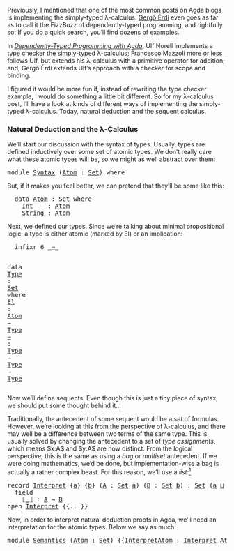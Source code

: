 <!--
<pre class="Agda"><a id="72" class="Keyword">module</a> <a id="79" href="2016-03-20-one-lambda-calculus-many-times.html" class="Module">2016-03-20-one-lambda-calculus-many-times</a> <a id="121" class="Keyword">where</a>
</pre>-->
<p>Previously, I mentioned that one of the most common posts on Agda blogs is implementing the simply-typed λ-calculus. <a href="https://gergo.erdi.hu/blog/2013-05-01-simply_typed_lambda_calculus_in_agda,_without_shortcuts/">Gergő Érdi</a> even goes as far as to call it the FizzBuzz of dependently-typed programming, and rightfully so: If you do a quick search, you’ll find dozens of examples.</p>
<p>In <em><a href="http://www.cse.chalmers.se/~ulfn/papers/afp08/tutorial.pdf">Dependently-Typed Programming with Agda</a></em>, Ulf Norell implements a type checker the simply-typed λ-calculus; <a href="http://mazzo.li/posts/Lambda.html">Francesco Mazzoli</a> more or less follows Ulf, but extends his λ-calculus with a primitive operator for addition; and, Gergő Érdi extends Ulf’s approach with a checker for scope and binding.</p>
<p>I figured it would be more fun if, instead of rewriting the type checker example, I would do something a little bit different. So for my λ-calculus post, I’ll have a look at kinds of different ways of implementing the simply-typed λ-calculus. Today, natural deduction and the sequent calculus.</p>
<!--more-->
<h3 id="natural-deduction-and-the-λ-calculus">Natural Deduction and the λ-Calculus</h3>
<p>We’ll start our discussion with the syntax of types. Usually, types are defined inductively over some set of atomic types. We don’t really care what these atomic types will be, so we might as well abstract over them:</p>
<pre class="Agda"><a id="1335" class="Keyword">module</a> <a id="Syntax"></a><a id="1342" href="_site/2016/03/20/one-lambda-calculus-many-times/#1342" class="Module">Syntax</a> <a id="1349" class="Symbol">(</a><a id="1350" href="_site/2016/03/20/one-lambda-calculus-many-times/#1350" class="Bound">Atom</a> <a id="1355" class="Symbol">:</a> <a id="1357" href="https://agda.github.io/agda-stdlib/v1.7.1/Agda.Primitive.html#326" class="Primitive">Set</a><a id="1360" class="Symbol">)</a> <a id="1362" class="Keyword">where</a>
</pre>
<p>But, if it makes you feel better, we can pretend that they’ll be some like this:</p>
<pre class="Agda Spec">  <a name="511" class="Keyword">data</a><a name="515"> </a><a name="516" href="#289" class="Module">Atom</a><a name="521"> </a><a name="522" class="Symbol">:</a><a name="523"> </a><a name="524" class="PrimitiveType">Set</a><a name="527"> </a><a name="528" class="Keyword">where</a><a name="533"><br />    </a><a name="538" href="#538" class="InductiveConstructor">Int</a><a name="542">    </a><a name="543" class="Symbol">:</a><a name="544"> </a><a name="545" href="#516" class="Datatype">Atom</a><a name="550"><br />    </a><a name="555" href="#555" class="InductiveConstructor">String</a><a name="562"> </a><a name="563" class="Symbol">:</a><a name="564"> </a><a name="565" href="#516" class="Datatype">Atom</a></pre>
<p>Next, we defined our types. Since we’re talking about minimal propositional logic, a type is either atomic (marked by <a class="Agda InductiveConstructor">El</a>) or an implication:</p>
<pre class="Agda">  <a id="2388" class="Keyword">infixr</a> <a id="2395" class="Number">6</a> <a id="2397" href="_site/2016/03/20/one-lambda-calculus-many-times/#2452" class="InductiveConstructor Operator">_⇒_</a>

  <a id="2404" class="Keyword">data</a> <a id="Syntax.Type"></a><a id="2409" href="_site/2016/03/20/one-lambda-calculus-many-times/#2409" class="Datatype">Type</a> <a id="2414" class="Symbol">:</a> <a id="2416" href="https://agda.github.io/agda-stdlib/v1.7.1/Agda.Primitive.html#326" class="Primitive">Set</a> <a id="2420" class="Keyword">where</a>
    <a id="Syntax.Type.El"></a><a id="2430" href="_site/2016/03/20/one-lambda-calculus-many-times/#2430" class="InductiveConstructor">El</a>  <a id="2434" class="Symbol">:</a> <a id="2436" href="_site/2016/03/20/one-lambda-calculus-many-times/#1350" class="Bound">Atom</a> <a id="2441" class="Symbol">→</a> <a id="2443" href="_site/2016/03/20/one-lambda-calculus-many-times/#2409" class="Datatype">Type</a>
    <a id="Syntax.Type._⇒_"></a><a id="2452" href="_site/2016/03/20/one-lambda-calculus-many-times/#2452" class="InductiveConstructor Operator">_⇒_</a> <a id="2456" class="Symbol">:</a> <a id="2458" href="_site/2016/03/20/one-lambda-calculus-many-times/#2409" class="Datatype">Type</a> <a id="2463" class="Symbol">→</a> <a id="2465" href="_site/2016/03/20/one-lambda-calculus-many-times/#2409" class="Datatype">Type</a> <a id="2470" class="Symbol">→</a> <a id="2472" href="_site/2016/03/20/one-lambda-calculus-many-times/#2409" class="Datatype">Type</a>
</pre>
<p>Now we’ll define sequents. Even though this is just a tiny piece of syntax, we should put some thought behind it…</p>
<p>Traditionally, the antecedent of some sequent would be a <em>set</em> of formulas. However, we’re looking at this from the perspective of λ-calculus, and there may well be a difference between two terms of the same type. This is usually solved by changing the antecedent to a set of <em>type assignments</em>, which means $x:A$ and $y:A$ are now distinct. From the logical perspective, this is the same as using a <em>bag</em> or <em>multiset</em> antecedent. If we were doing mathematics, we’d be done, but implementation-wise a bag is actually a rather complex beast. For this reason, we’ll use a <em>list</em>:<a href="#fn1" class="footnote-ref" id="fnref1" role="doc-noteref"><sup>1</sup></a></p>
<!--
<pre class="Agda">  <a id="3198" class="Keyword">open</a> <a id="3203" class="Keyword">import</a> <a id="3210" href="Data.Nat.html" class="Module">Data.Nat</a>             <a id="3231" class="Keyword">using</a> <a id="3237" class="Symbol">(</a><a id="3238" href="Agda.Builtin.Nat.html#192" class="Datatype">ℕ</a><a id="3239" class="Symbol">;</a> <a id="3241" href="Agda.Builtin.Nat.html#223" class="InductiveConstructor">suc</a><a id="3244" class="Symbol">;</a> <a id="3246" href="Agda.Builtin.Nat.html#210" class="InductiveConstructor">zero</a><a id="3250" class="Symbol">)</a>
  <a id="3254" class="Keyword">open</a> <a id="3259" class="Keyword">import</a> <a id="3266" href="Data.Fin.html" class="Module">Data.Fin</a>             <a id="3287" class="Keyword">using</a> <a id="3293" class="Symbol">(</a><a id="3294" href="Data.Fin.Base.html#1126" class="Datatype">Fin</a><a id="3297" class="Symbol">;</a> <a id="3299" href="Data.Fin.Base.html#1179" class="InductiveConstructor">suc</a><a id="3302" class="Symbol">;</a> <a id="3304" href="Data.Fin.Base.html#1148" class="InductiveConstructor">zero</a><a id="3308" class="Symbol">)</a>
  <a id="3312" class="Keyword">open</a> <a id="3317" class="Keyword">import</a> <a id="3324" href="Data.List.html" class="Module">Data.List</a>            <a id="3345" class="Keyword">using</a> <a id="3351" class="Symbol">(</a><a id="3352" href="Agda.Builtin.List.html#148" class="Datatype">List</a><a id="3356" class="Symbol">;</a> <a id="3358" href="Agda.Builtin.List.html#200" class="InductiveConstructor Operator">_∷_</a><a id="3361" class="Symbol">;</a> <a id="3363" href="Data.List.Base.html#10383" class="InductiveConstructor">[]</a><a id="3365" class="Symbol">;</a> <a id="3367" href="Data.List.Base.html#1810" class="Function Operator">_++_</a><a id="3371" class="Symbol">)</a>
  <a id="3375" class="Keyword">open</a> <a id="3380" class="Keyword">import</a> <a id="3387" href="Function.Equivalence.html" class="Module">Function.Equivalence</a> <a id="3408" class="Keyword">using</a> <a id="3414" class="Symbol">(</a><a id="3415" href="Function.Equivalence.html#1204" class="Function Operator">_⇔_</a><a id="3418" class="Symbol">;</a> <a id="3420" href="Function.Equivalence.html#1660" class="Function">id</a><a id="3422" class="Symbol">;</a> <a id="3424" href="Function.Equivalence.html#2878" class="Function">map</a><a id="3427" class="Symbol">;</a> <a id="3429" href="Function.Equivalence.html#1297" class="Function">equivalence</a><a id="3440" class="Symbol">)</a>

  <a id="3445" class="Keyword">open</a> <a id="3450" class="Keyword">import</a> <a id="3457" href="Data.List.Relation.Unary.Any.html" class="Module">Data.List.Relation.Unary.Any</a> <a id="3486" class="Keyword">using</a> <a id="3492" class="Symbol">(</a><a id="3493" href="Data.List.Relation.Unary.Any.html#1156" class="Datatype">Any</a><a id="3496" class="Symbol">;</a> <a id="3498" href="Data.List.Relation.Unary.Any.html#1219" class="InductiveConstructor">here</a><a id="3502" class="Symbol">;</a> <a id="3504" href="Data.List.Relation.Unary.Any.html#1272" class="InductiveConstructor">there</a><a id="3509" class="Symbol">)</a>
  <a id="3513" class="Keyword">open</a> <a id="3518" class="Keyword">import</a> <a id="3525" href="Data.List.Membership.Propositional.html" class="Module">Data.List.Membership.Propositional</a> <a id="3560" class="Keyword">using</a> <a id="3566" class="Symbol">(</a><a id="3567" href="Data.List.Membership.Setoid.html#887" class="Function Operator">_∈_</a><a id="3570" class="Symbol">)</a>
  <a id="3574" class="Keyword">open</a> <a id="3579" class="Keyword">import</a> <a id="3586" href="Data.List.Relation.Sublist.Propositional.html" class="Module">Data.List.Relation.Sublist.Propositional</a> <a id="3627" class="Keyword">using</a> <a id="3633" class="Symbol">(</a><a id="3634" href="Data.List.Relation.Binary.Sublist.Setoid.html#1349" class="Function Operator">_⊆_</a><a id="3637" class="Symbol">;</a> <a id="3639" href="Data.List.Relation.Binary.Sublist.Setoid.html#2455" class="Function">⊆-refl</a><a id="3645" class="Symbol">;</a> <a id="3647" href="Data.List.Relation.Binary.Sublist.Propositional.html#1176" class="Function">lookup</a><a id="3653" class="Symbol">)</a>
  <a id="3657" class="Keyword">open</a> <a id="3662" class="Keyword">import</a> <a id="3669" href="Data.List.Relation.Sublist.Propositional.Properties.html" class="Module">Data.List.Relation.Sublist.Propositional.Properties</a> <a id="3721" class="Keyword">using</a> <a id="3727" class="Symbol">(</a><a id="3728" href="Data.List.Relation.Binary.Sublist.Setoid.Properties.html#4573" class="Function">++⁺</a><a id="3731" class="Symbol">;</a> <a id="3733" href="Data.List.Relation.Binary.Sublist.Setoid.Properties.html#4431" class="Function">++⁺ˡ</a><a id="3737" class="Symbol">)</a>
  <a id="3741" class="Keyword">open</a> <a id="3746" class="Keyword">import</a> <a id="3753" href="Relation.Binary.PropositionalEquality.html" class="Module">Relation.Binary.PropositionalEquality</a> <a id="3791" class="Keyword">using</a> <a id="3797" class="Symbol">(</a><a id="3798" href="Agda.Builtin.Equality.html#151" class="Datatype Operator">_≡_</a><a id="3801" class="Symbol">;</a> <a id="3803" href="Agda.Builtin.Equality.html#208" class="InductiveConstructor">refl</a><a id="3807" class="Symbol">)</a>
</pre>-->
<pre class="Agda">  <a id="3823" class="Keyword">infix</a> <a id="3829" class="Number">4</a> <a id="3831" href="_site/2016/03/20/one-lambda-calculus-many-times/#3867" class="InductiveConstructor Operator">_⊢_</a>

  <a id="3838" class="Keyword">data</a> <a id="Syntax.Sequent"></a><a id="3843" href="_site/2016/03/20/one-lambda-calculus-many-times/#3843" class="Datatype">Sequent</a> <a id="3851" class="Symbol">:</a> <a id="3853" href="https://agda.github.io/agda-stdlib/v1.7.1/Agda.Primitive.html#326" class="Primitive">Set</a> <a id="3857" class="Keyword">where</a>
    <a id="Syntax.Sequent._⊢_"></a><a id="3867" href="_site/2016/03/20/one-lambda-calculus-many-times/#3867" class="InductiveConstructor Operator">_⊢_</a> <a id="3871" class="Symbol">:</a> <a id="3873" href="https://agda.github.io/agda-stdlib/v1.7.1/Agda.Builtin.List.html#148" class="Datatype">List</a> <a id="3878" href="_site/2016/03/20/one-lambda-calculus-many-times/#2409" class="Datatype">Type</a> <a id="3883" class="Symbol">→</a> <a id="3885" href="_site/2016/03/20/one-lambda-calculus-many-times/#2409" class="Datatype">Type</a> <a id="3890" class="Symbol">→</a> <a id="3892" href="_site/2016/03/20/one-lambda-calculus-many-times/#3843" class="Datatype">Sequent</a>
</pre>
<p>So what does a <em>proof</em> of a sequent look like? The logical system that is most familiar to a computer scientist is probably <em>natural deduction</em>. The natural deduction system for minimal propositional logic has <em>three</em> rules:</p>
<p>$$      $$</p>
<p>Recall that λ-terms are constructed in one of three ways: a λ-term is either a <em>variable</em>, an <em>abstraction</em> or an <em>application</em>:</p>
<p>$$ M, N ::= x (x . M) (M;N) $$</p>
<p>These correspond exactly to the rules of natural deduction. In fact, in type systems they are usually presented together:</p>
<p>$$      $$</p>
<p>However, I like the clean look of the logical notation, so in the interest of keeping things simple I will use that.</p>
<p>In what follows, we’ll use the following metavariables for types, contexts, and sequents. That means that if you see one of these names, and you can’t find a binding site, it’s implicitly bound at the top-level:</p>
<pre class="Agda">  <a id="5307" class="Keyword">variable</a> <a id="5316" href="_site/2016/03/20/one-lambda-calculus-many-times/#5316" class="Generalizable">A</a> <a id="5318" href="_site/2016/03/20/one-lambda-calculus-many-times/#5318" class="Generalizable">B</a> <a id="5320" href="_site/2016/03/20/one-lambda-calculus-many-times/#5320" class="Generalizable">C</a> <a id="5322" class="Symbol">:</a> <a id="5324" href="_site/2016/03/20/one-lambda-calculus-many-times/#2409" class="Datatype">Type</a>
  <a id="5331" class="Keyword">variable</a> <a id="5340" href="_site/2016/03/20/one-lambda-calculus-many-times/#5340" class="Generalizable">Γ</a> <a id="5342" href="_site/2016/03/20/one-lambda-calculus-many-times/#5342" class="Generalizable">Γ′</a>  <a id="5346" class="Symbol">:</a> <a id="5348" href="https://agda.github.io/agda-stdlib/v1.7.1/Agda.Builtin.List.html#148" class="Datatype">List</a> <a id="5353" href="_site/2016/03/20/one-lambda-calculus-many-times/#2409" class="Datatype">Type</a>
  <a id="5360" class="Keyword">variable</a> <a id="5369" href="_site/2016/03/20/one-lambda-calculus-many-times/#5369" class="Generalizable">S</a>     <a id="5375" class="Symbol">:</a> <a id="5377" href="_site/2016/03/20/one-lambda-calculus-many-times/#3843" class="Datatype">Sequent</a>
</pre>
<p>We encode the natural deduction system as a datatype, with each rule corresponding to a <em>constructor</em>, and each proof a <em>value</em>:</p>
<pre class="Agda">  <a id="5526" class="Keyword">infix</a> <a id="5532" class="Number">3</a> <a id="5534" href="_site/2016/03/20/one-lambda-calculus-many-times/#5546" class="Datatype Operator">ND_</a>

  <a id="5541" class="Keyword">data</a> <a id="Syntax.ND_"></a><a id="5546" href="_site/2016/03/20/one-lambda-calculus-many-times/#5546" class="Datatype Operator">ND_</a> <a id="5550" class="Symbol">:</a> <a id="5552" href="_site/2016/03/20/one-lambda-calculus-many-times/#3843" class="Datatype">Sequent</a> <a id="5560" class="Symbol">→</a> <a id="5562" href="https://agda.github.io/agda-stdlib/v1.7.1/Agda.Primitive.html#326" class="Primitive">Set</a> <a id="5566" class="Keyword">where</a>
    <a id="Syntax.ND_.ax"></a><a id="5576" href="_site/2016/03/20/one-lambda-calculus-many-times/#5576" class="InductiveConstructor">ax</a> <a id="5579" class="Symbol">:</a> <a id="5581" href="_site/2016/03/20/one-lambda-calculus-many-times/#5316" class="Generalizable">A</a> <a id="5583" href="https://agda.github.io/agda-stdlib/v1.7.1/Data.List.Membership.Setoid.html#887" class="Function Operator">∈</a> <a id="5585" href="_site/2016/03/20/one-lambda-calculus-many-times/#5340" class="Generalizable">Γ</a> <a id="5587" class="Symbol">→</a> <a id="5589" href="_site/2016/03/20/one-lambda-calculus-many-times/#5546" class="Datatype Operator">ND</a> <a id="5592" href="_site/2016/03/20/one-lambda-calculus-many-times/#5340" class="Generalizable">Γ</a> <a id="5594" href="_site/2016/03/20/one-lambda-calculus-many-times/#3867" class="InductiveConstructor Operator">⊢</a> <a id="5596" href="_site/2016/03/20/one-lambda-calculus-many-times/#5316" class="Generalizable">A</a>
    <a id="Syntax.ND_.⇒i"></a><a id="5602" href="_site/2016/03/20/one-lambda-calculus-many-times/#5602" class="InductiveConstructor">⇒i</a> <a id="5605" class="Symbol">:</a> <a id="5607" href="_site/2016/03/20/one-lambda-calculus-many-times/#5546" class="Datatype Operator">ND</a> <a id="5610" href="_site/2016/03/20/one-lambda-calculus-many-times/#5316" class="Generalizable">A</a> <a id="5612" href="https://agda.github.io/agda-stdlib/v1.7.1/Agda.Builtin.List.html#200" class="InductiveConstructor Operator">∷</a> <a id="5614" href="_site/2016/03/20/one-lambda-calculus-many-times/#5340" class="Generalizable">Γ</a> <a id="5616" href="_site/2016/03/20/one-lambda-calculus-many-times/#3867" class="InductiveConstructor Operator">⊢</a> <a id="5618" href="_site/2016/03/20/one-lambda-calculus-many-times/#5318" class="Generalizable">B</a> <a id="5620" class="Symbol">→</a> <a id="5622" href="_site/2016/03/20/one-lambda-calculus-many-times/#5546" class="Datatype Operator">ND</a> <a id="5625" href="_site/2016/03/20/one-lambda-calculus-many-times/#5340" class="Generalizable">Γ</a> <a id="5627" href="_site/2016/03/20/one-lambda-calculus-many-times/#3867" class="InductiveConstructor Operator">⊢</a> <a id="5629" href="_site/2016/03/20/one-lambda-calculus-many-times/#5316" class="Generalizable">A</a> <a id="5631" href="_site/2016/03/20/one-lambda-calculus-many-times/#2452" class="InductiveConstructor Operator">⇒</a> <a id="5633" href="_site/2016/03/20/one-lambda-calculus-many-times/#5318" class="Generalizable">B</a>
    <a id="Syntax.ND_.⇒e"></a><a id="5639" href="_site/2016/03/20/one-lambda-calculus-many-times/#5639" class="InductiveConstructor">⇒e</a> <a id="5642" class="Symbol">:</a> <a id="5644" href="_site/2016/03/20/one-lambda-calculus-many-times/#5546" class="Datatype Operator">ND</a> <a id="5647" href="_site/2016/03/20/one-lambda-calculus-many-times/#5340" class="Generalizable">Γ</a> <a id="5649" href="_site/2016/03/20/one-lambda-calculus-many-times/#3867" class="InductiveConstructor Operator">⊢</a> <a id="5651" href="_site/2016/03/20/one-lambda-calculus-many-times/#5316" class="Generalizable">A</a> <a id="5653" href="_site/2016/03/20/one-lambda-calculus-many-times/#2452" class="InductiveConstructor Operator">⇒</a> <a id="5655" href="_site/2016/03/20/one-lambda-calculus-many-times/#5318" class="Generalizable">B</a> <a id="5657" class="Symbol">→</a> <a id="5659" href="_site/2016/03/20/one-lambda-calculus-many-times/#5546" class="Datatype Operator">ND</a> <a id="5662" href="_site/2016/03/20/one-lambda-calculus-many-times/#5340" class="Generalizable">Γ</a> <a id="5664" href="_site/2016/03/20/one-lambda-calculus-many-times/#3867" class="InductiveConstructor Operator">⊢</a> <a id="5666" href="_site/2016/03/20/one-lambda-calculus-many-times/#5316" class="Generalizable">A</a> <a id="5668" class="Symbol">→</a> <a id="5670" href="_site/2016/03/20/one-lambda-calculus-many-times/#5546" class="Datatype Operator">ND</a> <a id="5673" href="_site/2016/03/20/one-lambda-calculus-many-times/#5340" class="Generalizable">Γ</a> <a id="5675" href="_site/2016/03/20/one-lambda-calculus-many-times/#3867" class="InductiveConstructor Operator">⊢</a> <a id="5677" href="_site/2016/03/20/one-lambda-calculus-many-times/#5318" class="Generalizable">B</a>
</pre>
<p>Note: for the sake of brevity, I’m using an Agda notation in which implicit arguments are hidden. That means that any unbound variable—such as the $A$s, $B$s and $$s above—is implicitly universally quantified.</p>
<p>I prefer to think of things of the type <a class="Agda Datatype Operator">ND</a> as proofs made up of rules, but if you prefer to think of them as programs made up of the constructors of lambda terms, just use the following syntax:</p>
<pre class="Agda">  <a id="6144" class="Keyword">pattern</a> <a id="Syntax.var"></a><a id="6152" href="_site/2016/03/20/one-lambda-calculus-many-times/#6152" class="InductiveConstructor">var</a>   <a id="6158" href="_site/2016/03/20/one-lambda-calculus-many-times/#6167" class="Bound">x</a> <a id="6160" class="Symbol">=</a> <a id="6162" href="_site/2016/03/20/one-lambda-calculus-many-times/#5576" class="InductiveConstructor">ax</a>   <a id="6167" href="_site/2016/03/20/one-lambda-calculus-many-times/#6167" class="Bound">x</a>
  <a id="6171" class="Keyword">pattern</a> <a id="Syntax.lam"></a><a id="6179" href="_site/2016/03/20/one-lambda-calculus-many-times/#6179" class="InductiveConstructor">lam</a>   <a id="6185" href="_site/2016/03/20/one-lambda-calculus-many-times/#6194" class="Bound">x</a> <a id="6187" class="Symbol">=</a> <a id="6189" href="_site/2016/03/20/one-lambda-calculus-many-times/#5602" class="InductiveConstructor">⇒i</a>   <a id="6194" href="_site/2016/03/20/one-lambda-calculus-many-times/#6194" class="Bound">x</a>
  <a id="6198" class="Keyword">pattern</a> <a id="Syntax._∙_"></a><a id="6206" href="_site/2016/03/20/one-lambda-calculus-many-times/#6206" class="InductiveConstructor Operator">_∙_</a> <a id="6210" href="_site/2016/03/20/one-lambda-calculus-many-times/#6219" class="Bound">f</a> <a id="6212" href="_site/2016/03/20/one-lambda-calculus-many-times/#6221" class="Bound">x</a> <a id="6214" class="Symbol">=</a> <a id="6216" href="_site/2016/03/20/one-lambda-calculus-many-times/#5639" class="InductiveConstructor">⇒e</a> <a id="6219" href="_site/2016/03/20/one-lambda-calculus-many-times/#6219" class="Bound">f</a> <a id="6221" href="_site/2016/03/20/one-lambda-calculus-many-times/#6221" class="Bound">x</a>
</pre>
<p>Earlier, we made the conscious choice to use <em>lists</em> to represent the antecedent. However, this introduced a minor problem: while two programs of the same type may not do the same thing, they <em>should</em> be equivalent, as far as the type system is concerned, and so it <em>should</em> be possible to rewrite a program which needs <em>two</em> values of type $A$ to a program which needs only <em>one</em>.</p>
<p>Similarily, by using lists, we have introduced a fixed order in our antecedent which isn’t exactly desirable. While they may be different programs, we <em>should</em> be able to rewrite the program $f : A B C$ to receive its arguments in the different order, i.e. to a program $f: B A C$.</p>
<p>Collectively, such properties are known as <em>structural</em> properties, and for this particular logic we can summarise them neatly as follows:</p>
<blockquote>
<p>If $$ and $A$, then $A$.</p>
</blockquote>
<p>We can give a proof of this theorem by induction on the structure of natural deduction proofs. Note that we represent the subset relation as a <em>function</em>, that is to say $$ is the <em>function</em> $AA$:</p>
<pre class="Agda">  <a id="Syntax.struct"></a><a id="7409" href="_site/2016/03/20/one-lambda-calculus-many-times/#7409" class="Function">struct</a> <a id="7416" class="Symbol">:</a> <a id="7418" href="_site/2016/03/20/one-lambda-calculus-many-times/#5340" class="Generalizable">Γ</a> <a id="7420" href="https://agda.github.io/agda-stdlib/v1.7.1/Data.List.Relation.Binary.Sublist.Setoid.html#1349" class="Function Operator">⊆</a> <a id="7422" href="_site/2016/03/20/one-lambda-calculus-many-times/#5342" class="Generalizable">Γ′</a> <a id="7425" class="Symbol">→</a> <a id="7427" href="_site/2016/03/20/one-lambda-calculus-many-times/#5546" class="Datatype Operator">ND</a> <a id="7430" href="_site/2016/03/20/one-lambda-calculus-many-times/#5340" class="Generalizable">Γ</a> <a id="7432" href="_site/2016/03/20/one-lambda-calculus-many-times/#3867" class="InductiveConstructor Operator">⊢</a> <a id="7434" href="_site/2016/03/20/one-lambda-calculus-many-times/#5316" class="Generalizable">A</a> <a id="7436" class="Symbol">→</a> <a id="7438" href="_site/2016/03/20/one-lambda-calculus-many-times/#5546" class="Datatype Operator">ND</a> <a id="7441" href="_site/2016/03/20/one-lambda-calculus-many-times/#5342" class="Generalizable">Γ′</a> <a id="7444" href="_site/2016/03/20/one-lambda-calculus-many-times/#3867" class="InductiveConstructor Operator">⊢</a> <a id="7446" href="_site/2016/03/20/one-lambda-calculus-many-times/#5316" class="Generalizable">A</a>
  <a id="7450" href="_site/2016/03/20/one-lambda-calculus-many-times/#7409" class="Function">struct</a> <a id="7457" href="_site/2016/03/20/one-lambda-calculus-many-times/#7457" class="Bound">Γ⊆Γ′</a> <a id="7462" class="Symbol">(</a><a id="7463" href="_site/2016/03/20/one-lambda-calculus-many-times/#5576" class="InductiveConstructor">ax</a> <a id="7466" href="_site/2016/03/20/one-lambda-calculus-many-times/#7466" class="Bound">x</a><a id="7467" class="Symbol">)</a>   <a id="7471" class="Symbol">=</a> <a id="7473" href="_site/2016/03/20/one-lambda-calculus-many-times/#5576" class="InductiveConstructor">ax</a> <a id="7476" class="Symbol">(</a><a id="7477" href="https://agda.github.io/agda-stdlib/v1.7.1/Data.List.Relation.Binary.Sublist.Propositional.html#1176" class="Function">lookup</a> <a id="7484" href="_site/2016/03/20/one-lambda-calculus-many-times/#7457" class="Bound">Γ⊆Γ′</a> <a id="7489" href="_site/2016/03/20/one-lambda-calculus-many-times/#7466" class="Bound">x</a><a id="7490" class="Symbol">)</a>
  <a id="7494" href="_site/2016/03/20/one-lambda-calculus-many-times/#7409" class="Function">struct</a> <a id="7501" href="_site/2016/03/20/one-lambda-calculus-many-times/#7501" class="Bound">Γ⊆Γ′</a> <a id="7506" class="Symbol">(</a><a id="7507" href="_site/2016/03/20/one-lambda-calculus-many-times/#5602" class="InductiveConstructor">⇒i</a> <a id="7510" href="_site/2016/03/20/one-lambda-calculus-many-times/#7510" class="Bound">f</a><a id="7511" class="Symbol">)</a>   <a id="7515" class="Symbol">=</a> <a id="7517" href="_site/2016/03/20/one-lambda-calculus-many-times/#5602" class="InductiveConstructor">⇒i</a> <a id="7520" class="Symbol">(</a><a id="7521" href="_site/2016/03/20/one-lambda-calculus-many-times/#7409" class="Function">struct</a> <a id="7528" class="Symbol">(</a><a id="7529" href="https://agda.github.io/agda-stdlib/v1.7.1/Data.List.Relation.Binary.Sublist.Setoid.Properties.html#4573" class="Function">++⁺</a> <a id="7533" href="https://agda.github.io/agda-stdlib/v1.7.1/Data.List.Relation.Binary.Sublist.Setoid.html#2455" class="Function">⊆-refl</a> <a id="7540" href="_site/2016/03/20/one-lambda-calculus-many-times/#7501" class="Bound">Γ⊆Γ′</a><a id="7544" class="Symbol">)</a> <a id="7546" href="_site/2016/03/20/one-lambda-calculus-many-times/#7510" class="Bound">f</a><a id="7547" class="Symbol">)</a>
  <a id="7551" href="_site/2016/03/20/one-lambda-calculus-many-times/#7409" class="Function">struct</a> <a id="7558" href="_site/2016/03/20/one-lambda-calculus-many-times/#7558" class="Bound">Γ⊆Γ′</a> <a id="7563" class="Symbol">(</a><a id="7564" href="_site/2016/03/20/one-lambda-calculus-many-times/#5639" class="InductiveConstructor">⇒e</a> <a id="7567" href="_site/2016/03/20/one-lambda-calculus-many-times/#7567" class="Bound">f</a> <a id="7569" href="_site/2016/03/20/one-lambda-calculus-many-times/#7569" class="Bound">g</a><a id="7570" class="Symbol">)</a> <a id="7572" class="Symbol">=</a> <a id="7574" href="_site/2016/03/20/one-lambda-calculus-many-times/#5639" class="InductiveConstructor">⇒e</a> <a id="7577" class="Symbol">(</a><a id="7578" href="_site/2016/03/20/one-lambda-calculus-many-times/#7409" class="Function">struct</a> <a id="7585" href="_site/2016/03/20/one-lambda-calculus-many-times/#7558" class="Bound">Γ⊆Γ′</a> <a id="7590" href="_site/2016/03/20/one-lambda-calculus-many-times/#7567" class="Bound">f</a><a id="7591" class="Symbol">)</a> <a id="7593" class="Symbol">(</a><a id="7594" href="_site/2016/03/20/one-lambda-calculus-many-times/#7409" class="Function">struct</a> <a id="7601" href="_site/2016/03/20/one-lambda-calculus-many-times/#7558" class="Bound">Γ⊆Γ′</a> <a id="7606" href="_site/2016/03/20/one-lambda-calculus-many-times/#7569" class="Bound">g</a><a id="7607" class="Symbol">)</a>
</pre>
<p>Note that values of type $A$ are constructed using <a class="Agda InductiveConstructor">here</a> and <a class="Agda InductiveConstructor">there</a>, which makes them more or less just numbers, i.e. “first value”, “second value”, etc…</p>
<p>I mentioned two uses of this structural rule: contracting two different variables of the <em>same</em> type into one, and exchanging the order of the types in the antecedent. There is one more canonical use: <em>weakning</em>.</p>
<p>Weakening is so obvious to programmers that they don’t really think of it, but what it says is that if you can run a program in <em>some</em> environment, then you should <em>certainly</em> be able to run that program in that enviroment with some irrelevant stuff added to it. Formally, we write it as:</p>
<pre class="Agda">  <a id="Syntax.w′"></a><a id="8368" href="_site/2016/03/20/one-lambda-calculus-many-times/#8368" class="Function">w′</a> <a id="8371" class="Symbol">:</a> <a id="8373" href="_site/2016/03/20/one-lambda-calculus-many-times/#5546" class="Datatype Operator">ND</a> <a id="8376" href="_site/2016/03/20/one-lambda-calculus-many-times/#5340" class="Generalizable">Γ</a> <a id="8378" href="_site/2016/03/20/one-lambda-calculus-many-times/#3867" class="InductiveConstructor Operator">⊢</a> <a id="8380" href="_site/2016/03/20/one-lambda-calculus-many-times/#5318" class="Generalizable">B</a> <a id="8382" class="Symbol">→</a> <a id="8384" href="_site/2016/03/20/one-lambda-calculus-many-times/#5546" class="Datatype Operator">ND</a> <a id="8387" href="_site/2016/03/20/one-lambda-calculus-many-times/#5316" class="Generalizable">A</a> <a id="8389" href="https://agda.github.io/agda-stdlib/v1.7.1/Agda.Builtin.List.html#200" class="InductiveConstructor Operator">∷</a> <a id="8391" href="_site/2016/03/20/one-lambda-calculus-many-times/#5340" class="Generalizable">Γ</a> <a id="8393" href="_site/2016/03/20/one-lambda-calculus-many-times/#3867" class="InductiveConstructor Operator">⊢</a> <a id="8395" href="_site/2016/03/20/one-lambda-calculus-many-times/#5318" class="Generalizable">B</a>
  <a id="8399" href="_site/2016/03/20/one-lambda-calculus-many-times/#8368" class="Function">w′</a> <a id="8402" href="_site/2016/03/20/one-lambda-calculus-many-times/#8402" class="Bound">f</a> <a id="8404" class="Symbol">=</a> <a id="8406" href="_site/2016/03/20/one-lambda-calculus-many-times/#7409" class="Function">struct</a> <a id="8413" class="Symbol">(</a><a id="8414" href="https://agda.github.io/agda-stdlib/v1.7.1/Data.List.Relation.Binary.Sublist.Setoid.Properties.html#4431" class="Function">++⁺ˡ</a> <a id="8419" class="Symbol">_</a> <a id="8421" href="https://agda.github.io/agda-stdlib/v1.7.1/Data.List.Relation.Binary.Sublist.Setoid.html#2455" class="Function">⊆-refl</a><a id="8427" class="Symbol">)</a> <a id="8429" href="_site/2016/03/20/one-lambda-calculus-many-times/#8402" class="Bound">f</a>
</pre>
<p>Passing <a class="Agda InductiveConstructor">there</a> to <a class="Agda Function">struct</a> simply moves every value by one: the first value becomes the second, the second becomes the third, etc… In the new antecedent, the first value will be our “irrelevant stuff”.</p>
<h3 id="sequent-calculus-and-natural-deduction">Sequent Calculus and Natural Deduction</h3>
<p>We’ve got enough to start talking about the sequent calculus now. The sequent calculus is a different way of writing down logical systems, and it has some pros and cons when compared to natural deduction. It’s usual presentation is as follows:</p>
<p>$$        $$</p>
<p>We can encode these rules in Agda as follows:</p>
<pre class="Agda">  <a id="9417" class="Keyword">infix</a> <a id="9423" class="Number">3</a> <a id="9425" href="_site/2016/03/20/one-lambda-calculus-many-times/#9437" class="Datatype Operator">SC_</a>

  <a id="9432" class="Keyword">data</a> <a id="Syntax.SC_"></a><a id="9437" href="_site/2016/03/20/one-lambda-calculus-many-times/#9437" class="Datatype Operator">SC_</a> <a id="9441" class="Symbol">:</a> <a id="9443" href="_site/2016/03/20/one-lambda-calculus-many-times/#3843" class="Datatype">Sequent</a> <a id="9451" class="Symbol">→</a> <a id="9453" href="https://agda.github.io/agda-stdlib/v1.7.1/Agda.Primitive.html#326" class="Primitive">Set</a> <a id="9457" class="Keyword">where</a>
    <a id="Syntax.SC_.ax"></a><a id="9467" href="_site/2016/03/20/one-lambda-calculus-many-times/#9467" class="InductiveConstructor">ax</a>  <a id="9471" class="Symbol">:</a> <a id="9473" href="_site/2016/03/20/one-lambda-calculus-many-times/#5316" class="Generalizable">A</a> <a id="9475" href="https://agda.github.io/agda-stdlib/v1.7.1/Data.List.Membership.Setoid.html#887" class="Function Operator">∈</a> <a id="9477" href="_site/2016/03/20/one-lambda-calculus-many-times/#5340" class="Generalizable">Γ</a> <a id="9479" class="Symbol">→</a> <a id="9481" href="_site/2016/03/20/one-lambda-calculus-many-times/#9437" class="Datatype Operator">SC</a> <a id="9484" href="_site/2016/03/20/one-lambda-calculus-many-times/#5340" class="Generalizable">Γ</a> <a id="9486" href="_site/2016/03/20/one-lambda-calculus-many-times/#3867" class="InductiveConstructor Operator">⊢</a> <a id="9488" href="_site/2016/03/20/one-lambda-calculus-many-times/#5316" class="Generalizable">A</a>
    <a id="Syntax.SC_.cut"></a><a id="9494" href="_site/2016/03/20/one-lambda-calculus-many-times/#9494" class="InductiveConstructor">cut</a> <a id="9498" class="Symbol">:</a> <a id="9500" href="_site/2016/03/20/one-lambda-calculus-many-times/#9437" class="Datatype Operator">SC</a> <a id="9503" href="_site/2016/03/20/one-lambda-calculus-many-times/#5340" class="Generalizable">Γ</a> <a id="9505" href="_site/2016/03/20/one-lambda-calculus-many-times/#3867" class="InductiveConstructor Operator">⊢</a> <a id="9507" href="_site/2016/03/20/one-lambda-calculus-many-times/#5316" class="Generalizable">A</a> <a id="9509" class="Symbol">→</a> <a id="9511" href="_site/2016/03/20/one-lambda-calculus-many-times/#9437" class="Datatype Operator">SC</a> <a id="9514" href="_site/2016/03/20/one-lambda-calculus-many-times/#5316" class="Generalizable">A</a> <a id="9516" href="https://agda.github.io/agda-stdlib/v1.7.1/Agda.Builtin.List.html#200" class="InductiveConstructor Operator">∷</a> <a id="9518" href="_site/2016/03/20/one-lambda-calculus-many-times/#5340" class="Generalizable">Γ</a> <a id="9520" href="_site/2016/03/20/one-lambda-calculus-many-times/#3867" class="InductiveConstructor Operator">⊢</a> <a id="9522" href="_site/2016/03/20/one-lambda-calculus-many-times/#5318" class="Generalizable">B</a> <a id="9524" class="Symbol">→</a> <a id="9526" href="_site/2016/03/20/one-lambda-calculus-many-times/#9437" class="Datatype Operator">SC</a> <a id="9529" href="_site/2016/03/20/one-lambda-calculus-many-times/#5340" class="Generalizable">Γ</a> <a id="9531" href="_site/2016/03/20/one-lambda-calculus-many-times/#3867" class="InductiveConstructor Operator">⊢</a> <a id="9533" href="_site/2016/03/20/one-lambda-calculus-many-times/#5318" class="Generalizable">B</a>
    <a id="Syntax.SC_.⇒l"></a><a id="9539" href="_site/2016/03/20/one-lambda-calculus-many-times/#9539" class="InductiveConstructor">⇒l</a>  <a id="9543" class="Symbol">:</a> <a id="9545" href="_site/2016/03/20/one-lambda-calculus-many-times/#9437" class="Datatype Operator">SC</a> <a id="9548" href="_site/2016/03/20/one-lambda-calculus-many-times/#5340" class="Generalizable">Γ</a> <a id="9550" href="_site/2016/03/20/one-lambda-calculus-many-times/#3867" class="InductiveConstructor Operator">⊢</a> <a id="9552" href="_site/2016/03/20/one-lambda-calculus-many-times/#5316" class="Generalizable">A</a> <a id="9554" class="Symbol">→</a> <a id="9556" href="_site/2016/03/20/one-lambda-calculus-many-times/#9437" class="Datatype Operator">SC</a> <a id="9559" href="_site/2016/03/20/one-lambda-calculus-many-times/#5318" class="Generalizable">B</a> <a id="9561" href="https://agda.github.io/agda-stdlib/v1.7.1/Agda.Builtin.List.html#200" class="InductiveConstructor Operator">∷</a> <a id="9563" href="_site/2016/03/20/one-lambda-calculus-many-times/#5340" class="Generalizable">Γ</a> <a id="9565" href="_site/2016/03/20/one-lambda-calculus-many-times/#3867" class="InductiveConstructor Operator">⊢</a> <a id="9567" href="_site/2016/03/20/one-lambda-calculus-many-times/#5320" class="Generalizable">C</a> <a id="9569" class="Symbol">→</a> <a id="9571" href="_site/2016/03/20/one-lambda-calculus-many-times/#9437" class="Datatype Operator">SC</a> <a id="9574" href="_site/2016/03/20/one-lambda-calculus-many-times/#5316" class="Generalizable">A</a> <a id="9576" href="_site/2016/03/20/one-lambda-calculus-many-times/#2452" class="InductiveConstructor Operator">⇒</a> <a id="9578" href="_site/2016/03/20/one-lambda-calculus-many-times/#5318" class="Generalizable">B</a> <a id="9580" href="https://agda.github.io/agda-stdlib/v1.7.1/Agda.Builtin.List.html#200" class="InductiveConstructor Operator">∷</a> <a id="9582" href="_site/2016/03/20/one-lambda-calculus-many-times/#5340" class="Generalizable">Γ</a> <a id="9584" href="_site/2016/03/20/one-lambda-calculus-many-times/#3867" class="InductiveConstructor Operator">⊢</a> <a id="9586" href="_site/2016/03/20/one-lambda-calculus-many-times/#5320" class="Generalizable">C</a>
    <a id="Syntax.SC_.⇒r"></a><a id="9592" href="_site/2016/03/20/one-lambda-calculus-many-times/#9592" class="InductiveConstructor">⇒r</a>  <a id="9596" class="Symbol">:</a> <a id="9598" href="_site/2016/03/20/one-lambda-calculus-many-times/#9437" class="Datatype Operator">SC</a> <a id="9601" href="_site/2016/03/20/one-lambda-calculus-many-times/#5316" class="Generalizable">A</a> <a id="9603" href="https://agda.github.io/agda-stdlib/v1.7.1/Agda.Builtin.List.html#200" class="InductiveConstructor Operator">∷</a> <a id="9605" href="_site/2016/03/20/one-lambda-calculus-many-times/#5340" class="Generalizable">Γ</a> <a id="9607" href="_site/2016/03/20/one-lambda-calculus-many-times/#3867" class="InductiveConstructor Operator">⊢</a> <a id="9609" href="_site/2016/03/20/one-lambda-calculus-many-times/#5318" class="Generalizable">B</a> <a id="9611" class="Symbol">→</a> <a id="9613" href="_site/2016/03/20/one-lambda-calculus-many-times/#9437" class="Datatype Operator">SC</a> <a id="9616" href="_site/2016/03/20/one-lambda-calculus-many-times/#5340" class="Generalizable">Γ</a> <a id="9618" href="_site/2016/03/20/one-lambda-calculus-many-times/#3867" class="InductiveConstructor Operator">⊢</a> <a id="9620" href="_site/2016/03/20/one-lambda-calculus-many-times/#5316" class="Generalizable">A</a> <a id="9622" href="_site/2016/03/20/one-lambda-calculus-many-times/#2452" class="InductiveConstructor Operator">⇒</a> <a id="9624" href="_site/2016/03/20/one-lambda-calculus-many-times/#5318" class="Generalizable">B</a>
</pre>
<p>We will define a few patterns that we’d otherwise have to write out, over and over again. Namely, names for the first, second, and third variable in a context:</p>
<pre class="Agda">  <a id="9798" class="Keyword">pattern</a> <a id="Syntax.ax₀"></a><a id="9806" href="_site/2016/03/20/one-lambda-calculus-many-times/#9806" class="InductiveConstructor">ax₀</a> <a id="9810" class="Symbol">=</a> <a id="9812" class="InductiveConstructor">ax</a> <a id="9815" class="Symbol">(</a><a id="9816" href="https://agda.github.io/agda-stdlib/v1.7.1/Data.List.Relation.Unary.Any.html#1219" class="InductiveConstructor">here</a> <a id="9821" href="https://agda.github.io/agda-stdlib/v1.7.1/Agda.Builtin.Equality.html#208" class="InductiveConstructor">refl</a><a id="9825" class="Symbol">)</a>
  <a id="9829" class="Keyword">pattern</a> <a id="Syntax.ax₁"></a><a id="9837" href="_site/2016/03/20/one-lambda-calculus-many-times/#9837" class="InductiveConstructor">ax₁</a> <a id="9841" class="Symbol">=</a> <a id="9843" class="InductiveConstructor">ax</a> <a id="9846" class="Symbol">(</a><a id="9847" href="https://agda.github.io/agda-stdlib/v1.7.1/Data.List.Relation.Unary.Any.html#1272" class="InductiveConstructor">there</a> <a id="9853" class="Symbol">(</a><a id="9854" href="https://agda.github.io/agda-stdlib/v1.7.1/Data.List.Relation.Unary.Any.html#1219" class="InductiveConstructor">here</a> <a id="9859" href="https://agda.github.io/agda-stdlib/v1.7.1/Agda.Builtin.Equality.html#208" class="InductiveConstructor">refl</a><a id="9863" class="Symbol">))</a>
  <a id="9868" class="Keyword">pattern</a> <a id="Syntax.ax₂"></a><a id="9876" href="_site/2016/03/20/one-lambda-calculus-many-times/#9876" class="InductiveConstructor">ax₂</a> <a id="9880" class="Symbol">=</a> <a id="9882" class="InductiveConstructor">ax</a> <a id="9885" class="Symbol">(</a><a id="9886" href="https://agda.github.io/agda-stdlib/v1.7.1/Data.List.Relation.Unary.Any.html#1272" class="InductiveConstructor">there</a> <a id="9892" class="Symbol">(</a><a id="9893" href="https://agda.github.io/agda-stdlib/v1.7.1/Data.List.Relation.Unary.Any.html#1272" class="InductiveConstructor">there</a> <a id="9899" class="Symbol">(</a><a id="9900" href="https://agda.github.io/agda-stdlib/v1.7.1/Data.List.Relation.Unary.Any.html#1219" class="InductiveConstructor">here</a> <a id="9905" href="https://agda.github.io/agda-stdlib/v1.7.1/Agda.Builtin.Equality.html#208" class="InductiveConstructor">refl</a><a id="9909" class="Symbol">)))</a>
  <a id="9915" class="Comment">--- etc.</a>
</pre>
<p>It’s a little bit of a puzzle, but given <a class="Agda Function">w′</a> it becomes quite easy to show that the two logics are in fact equivalent—that they derive the <em>same sequents</em>:</p>
<pre class="Agda">  <a id="10122" class="Keyword">module</a> <a id="Syntax.ND⇔SC"></a><a id="10129" href="_site/2016/03/20/one-lambda-calculus-many-times/#10129" class="Module">ND⇔SC</a> <a id="10135" class="Keyword">where</a>

    <a id="Syntax.ND⇔SC.⟹"></a><a id="10146" href="_site/2016/03/20/one-lambda-calculus-many-times/#10146" class="Function">⟹</a> <a id="10148" class="Symbol">:</a> <a id="10150" href="_site/2016/03/20/one-lambda-calculus-many-times/#5546" class="Datatype Operator">ND</a> <a id="10153" href="_site/2016/03/20/one-lambda-calculus-many-times/#5369" class="Generalizable">S</a> <a id="10155" class="Symbol">→</a> <a id="10157" href="_site/2016/03/20/one-lambda-calculus-many-times/#9437" class="Datatype Operator">SC</a> <a id="10160" href="_site/2016/03/20/one-lambda-calculus-many-times/#5369" class="Generalizable">S</a>
    <a id="10166" href="_site/2016/03/20/one-lambda-calculus-many-times/#10146" class="Function">⟹</a> <a id="10168" class="Symbol">(</a><a id="10169" href="_site/2016/03/20/one-lambda-calculus-many-times/#5576" class="InductiveConstructor">ax</a> <a id="10172" href="_site/2016/03/20/one-lambda-calculus-many-times/#10172" class="Bound">x</a><a id="10173" class="Symbol">)</a>   <a id="10177" class="Symbol">=</a> <a id="10179" href="_site/2016/03/20/one-lambda-calculus-many-times/#9467" class="InductiveConstructor">ax</a> <a id="10182" href="_site/2016/03/20/one-lambda-calculus-many-times/#10172" class="Bound">x</a>
    <a id="10188" href="_site/2016/03/20/one-lambda-calculus-many-times/#10146" class="Function">⟹</a> <a id="10190" class="Symbol">(</a><a id="10191" href="_site/2016/03/20/one-lambda-calculus-many-times/#5602" class="InductiveConstructor">⇒i</a> <a id="10194" href="_site/2016/03/20/one-lambda-calculus-many-times/#10194" class="Bound">f</a><a id="10195" class="Symbol">)</a>   <a id="10199" class="Symbol">=</a> <a id="10201" href="_site/2016/03/20/one-lambda-calculus-many-times/#9592" class="InductiveConstructor">⇒r</a>  <a id="10205" class="Symbol">(</a><a id="10206" href="_site/2016/03/20/one-lambda-calculus-many-times/#10146" class="Function">⟹</a> <a id="10208" href="_site/2016/03/20/one-lambda-calculus-many-times/#10194" class="Bound">f</a><a id="10209" class="Symbol">)</a>
    <a id="10215" href="_site/2016/03/20/one-lambda-calculus-many-times/#10146" class="Function">⟹</a> <a id="10217" class="Symbol">(</a><a id="10218" href="_site/2016/03/20/one-lambda-calculus-many-times/#5639" class="InductiveConstructor">⇒e</a> <a id="10221" href="_site/2016/03/20/one-lambda-calculus-many-times/#10221" class="Bound">f</a> <a id="10223" href="_site/2016/03/20/one-lambda-calculus-many-times/#10223" class="Bound">g</a><a id="10224" class="Symbol">)</a> <a id="10226" class="Symbol">=</a> <a id="10228" href="_site/2016/03/20/one-lambda-calculus-many-times/#9494" class="InductiveConstructor">cut</a> <a id="10232" class="Symbol">(</a><a id="10233" href="_site/2016/03/20/one-lambda-calculus-many-times/#10146" class="Function">⟹</a> <a id="10235" href="_site/2016/03/20/one-lambda-calculus-many-times/#10221" class="Bound">f</a><a id="10236" class="Symbol">)</a> <a id="10238" class="Symbol">(</a><a id="10239" href="_site/2016/03/20/one-lambda-calculus-many-times/#9539" class="InductiveConstructor">⇒l</a> <a id="10242" class="Symbol">(</a><a id="10243" href="_site/2016/03/20/one-lambda-calculus-many-times/#10146" class="Function">⟹</a> <a id="10245" href="_site/2016/03/20/one-lambda-calculus-many-times/#10223" class="Bound">g</a><a id="10246" class="Symbol">)</a> <a id="10248" href="_site/2016/03/20/one-lambda-calculus-many-times/#9806" class="InductiveConstructor">ax₀</a><a id="10251" class="Symbol">)</a>

    <a id="Syntax.ND⇔SC.⟸"></a><a id="10258" href="_site/2016/03/20/one-lambda-calculus-many-times/#10258" class="Function">⟸</a> <a id="10260" class="Symbol">:</a> <a id="10262" href="_site/2016/03/20/one-lambda-calculus-many-times/#9437" class="Datatype Operator">SC</a> <a id="10265" href="_site/2016/03/20/one-lambda-calculus-many-times/#5369" class="Generalizable">S</a> <a id="10267" class="Symbol">→</a> <a id="10269" href="_site/2016/03/20/one-lambda-calculus-many-times/#5546" class="Datatype Operator">ND</a> <a id="10272" href="_site/2016/03/20/one-lambda-calculus-many-times/#5369" class="Generalizable">S</a>
    <a id="10278" href="_site/2016/03/20/one-lambda-calculus-many-times/#10258" class="Function">⟸</a> <a id="10280" class="Symbol">(</a><a id="10281" href="_site/2016/03/20/one-lambda-calculus-many-times/#9467" class="InductiveConstructor">ax</a>  <a id="10285" href="_site/2016/03/20/one-lambda-calculus-many-times/#10285" class="Bound">p</a><a id="10286" class="Symbol">)</a>   <a id="10290" class="Symbol">=</a> <a id="10292" href="_site/2016/03/20/one-lambda-calculus-many-times/#5576" class="InductiveConstructor">ax</a> <a id="10295" href="_site/2016/03/20/one-lambda-calculus-many-times/#10285" class="Bound">p</a>
    <a id="10301" href="_site/2016/03/20/one-lambda-calculus-many-times/#10258" class="Function">⟸</a> <a id="10303" class="Symbol">(</a><a id="10304" href="_site/2016/03/20/one-lambda-calculus-many-times/#9494" class="InductiveConstructor">cut</a> <a id="10308" href="_site/2016/03/20/one-lambda-calculus-many-times/#10308" class="Bound">f</a> <a id="10310" href="_site/2016/03/20/one-lambda-calculus-many-times/#10310" class="Bound">g</a><a id="10311" class="Symbol">)</a> <a id="10313" class="Symbol">=</a> <a id="10315" href="_site/2016/03/20/one-lambda-calculus-many-times/#5639" class="InductiveConstructor">⇒e</a> <a id="10318" class="Symbol">(</a><a id="10319" href="_site/2016/03/20/one-lambda-calculus-many-times/#5602" class="InductiveConstructor">⇒i</a> <a id="10322" class="Symbol">(</a><a id="10323" href="_site/2016/03/20/one-lambda-calculus-many-times/#10258" class="Function">⟸</a> <a id="10325" href="_site/2016/03/20/one-lambda-calculus-many-times/#10310" class="Bound">g</a><a id="10326" class="Symbol">))</a> <a id="10329" class="Symbol">(</a><a id="10330" href="_site/2016/03/20/one-lambda-calculus-many-times/#10258" class="Function">⟸</a> <a id="10332" href="_site/2016/03/20/one-lambda-calculus-many-times/#10308" class="Bound">f</a><a id="10333" class="Symbol">)</a>
    <a id="10339" href="_site/2016/03/20/one-lambda-calculus-many-times/#10258" class="Function">⟸</a> <a id="10341" class="Symbol">(</a><a id="10342" href="_site/2016/03/20/one-lambda-calculus-many-times/#9539" class="InductiveConstructor">⇒l</a>  <a id="10346" href="_site/2016/03/20/one-lambda-calculus-many-times/#10346" class="Bound">f</a> <a id="10348" href="_site/2016/03/20/one-lambda-calculus-many-times/#10348" class="Bound">g</a><a id="10349" class="Symbol">)</a> <a id="10351" class="Symbol">=</a> <a id="10353" href="_site/2016/03/20/one-lambda-calculus-many-times/#8368" class="Function">w′</a> <a id="10356" class="Symbol">(</a><a id="10357" href="_site/2016/03/20/one-lambda-calculus-many-times/#5602" class="InductiveConstructor">⇒i</a> <a id="10360" class="Symbol">(</a><a id="10361" href="_site/2016/03/20/one-lambda-calculus-many-times/#10258" class="Function">⟸</a> <a id="10363" href="_site/2016/03/20/one-lambda-calculus-many-times/#10348" class="Bound">g</a><a id="10364" class="Symbol">))</a> <a id="10367" href="_site/2016/03/20/one-lambda-calculus-many-times/#6206" class="InductiveConstructor Operator">∙</a> <a id="10369" class="Symbol">(</a><a id="10370" href="_site/2016/03/20/one-lambda-calculus-many-times/#9806" class="InductiveConstructor">ax₀</a> <a id="10374" href="_site/2016/03/20/one-lambda-calculus-many-times/#6206" class="InductiveConstructor Operator">∙</a> <a id="10376" href="_site/2016/03/20/one-lambda-calculus-many-times/#8368" class="Function">w′</a> <a id="10379" class="Symbol">(</a><a id="10380" href="_site/2016/03/20/one-lambda-calculus-many-times/#10258" class="Function">⟸</a> <a id="10382" href="_site/2016/03/20/one-lambda-calculus-many-times/#10346" class="Bound">f</a><a id="10383" class="Symbol">))</a>
    <a id="10390" href="_site/2016/03/20/one-lambda-calculus-many-times/#10258" class="Function">⟸</a> <a id="10392" class="Symbol">(</a><a id="10393" href="_site/2016/03/20/one-lambda-calculus-many-times/#9592" class="InductiveConstructor">⇒r</a>  <a id="10397" href="_site/2016/03/20/one-lambda-calculus-many-times/#10397" class="Bound">f</a><a id="10398" class="Symbol">)</a>   <a id="10402" class="Symbol">=</a> <a id="10404" href="_site/2016/03/20/one-lambda-calculus-many-times/#5602" class="InductiveConstructor">⇒i</a> <a id="10407" class="Symbol">(</a><a id="10408" href="_site/2016/03/20/one-lambda-calculus-many-times/#10258" class="Function">⟸</a> <a id="10410" href="_site/2016/03/20/one-lambda-calculus-many-times/#10397" class="Bound">f</a><a id="10411" class="Symbol">)</a>
</pre>
<p>The rules for sequent calculus obviously no longer correspond <em>directly</em> to the λ-calculus. However, we’ve just shown that there is in fact <em>some</em> correspondence between them. In the λ-calculus, computation is represented by β-reduction, which is the iterative removal of redexes</p>
<p>$$(x.M); NM[x := N]$$</p>
<p>Likewise, sequent calculus comes equipped with its own notion of computation: cut-elimination. And the beautiful thing about cut elimination is that it has a <em>very</em> concrete normal form. Instead of faffing about, claiming the structure is free of β-redexes, cut elimination—as its name implies—allows you to all occurances of the “cut” rule. It would be interesting to show exactly what kind of relation cut elimination has to β-reduction…</p>
<p><em>Alas</em>! It may be too much effort for a single post to implement both of these logics <em>and</em> a procedure for cut elimination. However, there <em>is</em> a much simpler thing we can do. Agda itself has a pretty servicable implementation of β-reduction for Agda terms, and we can quite easily piggyback on that mechanism. In fact, most of the articles I linked to at the beginning do exactly this.</p>
<h3 id="interpretations-in-agda">Interpretations in Agda</h3>
<p>As a first step, we write down what an interpretation is—and since we want to use the intepretation brackets in as many places as possible, we create a type class for it, and give <a class="Agda Field Operator">⟦_⟧</a> the least restrictive type possible:</p>
<!--
<pre class="Agda"><a id="11869" class="Keyword">open</a> <a id="11874" class="Keyword">import</a> <a id="11881" href="Level.html" class="Module">Level</a> <a id="11887" class="Keyword">using</a> <a id="11893" class="Symbol">(</a><a id="11894" href="Agda.Primitive.html#810" class="Primitive Operator">_⊔_</a><a id="11897" class="Symbol">)</a>
</pre>-->
<pre class="Agda"><a id="11911" class="Keyword">record</a> <a id="Interpret"></a><a id="11918" href="_site/2016/03/20/one-lambda-calculus-many-times/#11918" class="Record">Interpret</a> <a id="11928" class="Symbol">{</a><a id="11929" href="_site/2016/03/20/one-lambda-calculus-many-times/#11929" class="Bound">a</a><a id="11930" class="Symbol">}</a> <a id="11932" class="Symbol">{</a><a id="11933" href="_site/2016/03/20/one-lambda-calculus-many-times/#11933" class="Bound">b</a><a id="11934" class="Symbol">}</a> <a id="11936" class="Symbol">(</a><a id="11937" href="_site/2016/03/20/one-lambda-calculus-many-times/#11937" class="Bound">A</a> <a id="11939" class="Symbol">:</a> <a id="11941" href="https://agda.github.io/agda-stdlib/v1.7.1/Agda.Primitive.html#326" class="Primitive">Set</a> <a id="11945" href="_site/2016/03/20/one-lambda-calculus-many-times/#11929" class="Bound">a</a><a id="11946" class="Symbol">)</a> <a id="11948" class="Symbol">(</a><a id="11949" href="_site/2016/03/20/one-lambda-calculus-many-times/#11949" class="Bound">B</a> <a id="11951" class="Symbol">:</a> <a id="11953" href="https://agda.github.io/agda-stdlib/v1.7.1/Agda.Primitive.html#326" class="Primitive">Set</a> <a id="11957" href="_site/2016/03/20/one-lambda-calculus-many-times/#11933" class="Bound">b</a><a id="11958" class="Symbol">)</a> <a id="11960" class="Symbol">:</a> <a id="11962" href="https://agda.github.io/agda-stdlib/v1.7.1/Agda.Primitive.html#326" class="Primitive">Set</a> <a id="11966" class="Symbol">(</a><a id="11967" href="_site/2016/03/20/one-lambda-calculus-many-times/#11929" class="Bound">a</a> <a id="11969" href="https://agda.github.io/agda-stdlib/v1.7.1/Agda.Primitive.html#810" class="Primitive Operator">⊔</a> <a id="11971" href="_site/2016/03/20/one-lambda-calculus-many-times/#11933" class="Bound">b</a><a id="11972" class="Symbol">)</a> <a id="11974" class="Keyword">where</a>
  <a id="11982" class="Keyword">field</a>
    <a id="Interpret.⟦_⟧"></a><a id="11992" href="_site/2016/03/20/one-lambda-calculus-many-times/#11992" class="Field Operator">⟦_⟧</a> <a id="11996" class="Symbol">:</a> <a id="11998" href="_site/2016/03/20/one-lambda-calculus-many-times/#11937" class="Bound">A</a> <a id="12000" class="Symbol">→</a> <a id="12002" href="_site/2016/03/20/one-lambda-calculus-many-times/#11949" class="Bound">B</a>
<a id="12004" class="Keyword">open</a> <a id="12009" href="_site/2016/03/20/one-lambda-calculus-many-times/#11918" class="Module">Interpret</a> <a id="12019" class="Symbol">{{...}}</a>
</pre>
<p>Now, in order to interpret natural deduction proofs in Agda, we’ll need an interpretation for the atomic types. Below we say as much:</p>
<pre class="Agda"><a id="12171" class="Keyword">module</a> <a id="Semantics"></a><a id="12178" href="_site/2016/03/20/one-lambda-calculus-many-times/#12178" class="Module">Semantics</a> <a id="12188" class="Symbol">(</a><a id="12189" href="_site/2016/03/20/one-lambda-calculus-many-times/#12189" class="Bound">Atom</a> <a id="12194" class="Symbol">:</a> <a id="12196" href="https://agda.github.io/agda-stdlib/v1.7.1/Agda.Primitive.html#326" class="Primitive">Set</a><a id="12199" class="Symbol">)</a> <a id="12201" class="Symbol">{{</a><a id="12203" href="_site/2016/03/20/one-lambda-calculus-many-times/#12203" class="Bound">InterpretAtom</a> <a id="12217" class="Symbol">:</a> <a id="12219" href="_site/2016/03/20/one-lambda-calculus-many-times/#11918" class="Record">Interpret</a> <a id="12229" href="_site/2016/03/20/one-lambda-calculus-many-times/#12189" class="Bound">Atom</a> <a id="12234" href="https://agda.github.io/agda-stdlib/v1.7.1/Agda.Primitive.html#326" class="Primitive">Set</a><a id="12237" class="Symbol">}}</a> <a id="12240" class="Keyword">where</a>
</pre>
<!--
<pre class="Agda">  <a id="12262" class="Keyword">open</a> <a id="12267" href="2016-03-20-one-lambda-calculus-many-times.html#1342" class="Module">Syntax</a> <a id="12274" href="2016-03-20-one-lambda-calculus-many-times.html#12189" class="Bound">Atom</a>
  <a id="12281" class="Keyword">open</a> <a id="12286" class="Keyword">import</a> <a id="12293" href="Data.Empty.html" class="Module">Data.Empty</a>           <a id="12314" class="Keyword">using</a> <a id="12320" class="Symbol">(</a><a id="12321" href="Data.Empty.html#628" class="Function">⊥-elim</a><a id="12327" class="Symbol">)</a>
  <a id="12331" class="Keyword">open</a> <a id="12336" class="Keyword">import</a> <a id="12343" href="Data.List.html" class="Module">Data.List</a>            <a id="12364" class="Keyword">using</a> <a id="12370" class="Symbol">(</a><a id="12371" href="Agda.Builtin.List.html#148" class="Datatype">List</a><a id="12375" class="Symbol">;</a> <a id="12377" href="Agda.Builtin.List.html#200" class="InductiveConstructor Operator">_∷_</a><a id="12380" class="Symbol">;</a> <a id="12382" href="Data.List.Base.html#10383" class="InductiveConstructor">[]</a><a id="12384" class="Symbol">;</a> <a id="12386" href="Data.List.Base.html#1544" class="Function">map</a><a id="12389" class="Symbol">)</a>
  <a id="12393" class="Keyword">open</a> <a id="12398" class="Keyword">import</a> <a id="12405" href="Function.html" class="Module">Function</a>             <a id="12426" class="Keyword">using</a> <a id="12432" class="Symbol">(</a><a id="12433" href="Function.Base.html#1031" class="Function Operator">_∘_</a><a id="12436" class="Symbol">)</a>
  <a id="12440" class="Keyword">open</a> <a id="12445" class="Keyword">import</a> <a id="12452" href="Function.Equality.html" class="Module">Function.Equality</a>    <a id="12473" class="Keyword">using</a> <a id="12479" class="Symbol">(</a><a id="12480" href="Function.Equality.html#1064" class="Field Operator">_⟨$⟩_</a><a id="12485" class="Symbol">)</a>
  <a id="12489" class="Keyword">open</a> <a id="12494" class="Keyword">import</a> <a id="12501" href="Function.Equivalence.html" class="Module">Function.Equivalence</a> <a id="12522" class="Keyword">using</a> <a id="12528" class="Symbol">(</a><a id="12529" class="Keyword">module</a> <a id="12536" href="Function.Equivalence.html#829" class="Module">Equivalence</a><a id="12547" class="Symbol">)</a>
  <a id="12551" class="Keyword">open</a> <a id="12556" href="Function.Equivalence.html#829" class="Module">Equivalence</a>                 <a id="12584" class="Keyword">using</a> <a id="12590" class="Symbol">(</a><a id="12591" href="Function.Equivalence.html#979" class="Field">to</a><a id="12593" class="Symbol">;</a> <a id="12595" href="Function.Equivalence.html#1000" class="Field">from</a><a id="12599" class="Symbol">)</a>

  <a id="12604" class="Keyword">open</a> <a id="12609" class="Keyword">import</a> <a id="12616" href="Data.List.Relation.Unary.Any.html" class="Module">Data.List.Relation.Unary.Any</a> <a id="12645" class="Keyword">using</a> <a id="12651" class="Symbol">(</a><a id="12652" href="Data.List.Relation.Unary.Any.html#1156" class="Datatype">Any</a><a id="12655" class="Symbol">;</a> <a id="12657" href="Data.List.Relation.Unary.Any.html#1219" class="InductiveConstructor">here</a><a id="12661" class="Symbol">;</a> <a id="12663" href="Data.List.Relation.Unary.Any.html#1272" class="InductiveConstructor">there</a><a id="12668" class="Symbol">)</a>
  <a id="12672" class="Keyword">open</a> <a id="12677" class="Keyword">import</a> <a id="12684" href="Data.List.Membership.Propositional.html" class="Module">Data.List.Membership.Propositional</a> <a id="12719" class="Keyword">using</a> <a id="12725" class="Symbol">(</a><a id="12726" href="Data.List.Membership.Setoid.html#887" class="Function Operator">_∈_</a><a id="12729" class="Symbol">)</a>
  <a id="12733" class="Keyword">open</a> <a id="12738" class="Keyword">import</a> <a id="12745" href="Data.List.Relation.Sublist.Propositional.html" class="Module">Data.List.Relation.Sublist.Propositional</a> <a id="12786" class="Keyword">using</a> <a id="12792" class="Symbol">(</a><a id="12793" href="Data.List.Relation.Binary.Sublist.Setoid.html#1349" class="Function Operator">_⊆_</a><a id="12796" class="Symbol">)</a>
  <a id="12800" class="Keyword">open</a> <a id="12805" class="Keyword">import</a> <a id="12812" href="Relation.Binary.PropositionalEquality.html" class="Module">Relation.Binary.PropositionalEquality</a> <a id="12850" class="Keyword">using</a> <a id="12856" class="Symbol">(</a><a id="12857" href="Agda.Builtin.Equality.html#151" class="Datatype Operator">_≡_</a><a id="12860" class="Symbol">;</a> <a id="12862" href="Agda.Builtin.Equality.html#208" class="InductiveConstructor">refl</a><a id="12866" class="Symbol">)</a>
</pre>-->
<p>Unsurprisingly, we interpret the implication as Agda’s function type:</p>
<pre class="Agda">  <a id="12954" class="Keyword">instance</a>
    <a id="Semantics.InterpretType"></a><a id="12967" href="_site/2016/03/20/one-lambda-calculus-many-times/#12967" class="Function">InterpretType</a> <a id="12981" class="Symbol">:</a> <a id="12983" href="_site/2016/03/20/one-lambda-calculus-many-times/#11918" class="Record">Interpret</a> <a id="12993" href="_site/2016/03/20/one-lambda-calculus-many-times/#2409" class="Datatype">Type</a> <a id="12998" href="https://agda.github.io/agda-stdlib/v1.7.1/Agda.Primitive.html#326" class="Primitive">Set</a>
    <a id="13006" href="_site/2016/03/20/one-lambda-calculus-many-times/#12967" class="Function">InterpretType</a> <a id="13020" class="Symbol">=</a> <a id="13022" class="Keyword">record</a> <a id="13029" class="Symbol">{</a> <a id="13031" href="_site/2016/03/20/one-lambda-calculus-many-times/#11992" class="Field Operator">⟦_⟧</a> <a id="13035" class="Symbol">=</a> <a id="13037" href="_site/2016/03/20/one-lambda-calculus-many-times/#13064" class="Function Operator">⟦_⟧′</a> <a id="13042" class="Symbol">}</a>
      <a id="13050" class="Keyword">where</a>
        <a id="13064" href="_site/2016/03/20/one-lambda-calculus-many-times/#13064" class="Function Operator">⟦_⟧′</a>  <a id="13070" class="Symbol">:</a> <a id="13072" href="_site/2016/03/20/one-lambda-calculus-many-times/#2409" class="Datatype">Type</a> <a id="13077" class="Symbol">→</a> <a id="13079" href="https://agda.github.io/agda-stdlib/v1.7.1/Agda.Primitive.html#326" class="Primitive">Set</a>
        <a id="13091" href="_site/2016/03/20/one-lambda-calculus-many-times/#13064" class="Function Operator">⟦</a> <a id="13093" href="_site/2016/03/20/one-lambda-calculus-many-times/#2430" class="InductiveConstructor">El</a>  <a id="13097" href="_site/2016/03/20/one-lambda-calculus-many-times/#13097" class="Bound">A</a> <a id="13099" href="_site/2016/03/20/one-lambda-calculus-many-times/#13064" class="Function Operator">⟧′</a> <a id="13102" class="Symbol">=</a> <a id="13104" href="_site/2016/03/20/one-lambda-calculus-many-times/#11992" class="Field Operator">⟦</a> <a id="13106" href="_site/2016/03/20/one-lambda-calculus-many-times/#13097" class="Bound">A</a> <a id="13108" href="_site/2016/03/20/one-lambda-calculus-many-times/#11992" class="Field Operator">⟧</a>
        <a id="13118" href="_site/2016/03/20/one-lambda-calculus-many-times/#13064" class="Function Operator">⟦</a> <a id="13120" href="_site/2016/03/20/one-lambda-calculus-many-times/#13120" class="Bound">A</a> <a id="13122" href="_site/2016/03/20/one-lambda-calculus-many-times/#2452" class="InductiveConstructor Operator">⇒</a> <a id="13124" href="_site/2016/03/20/one-lambda-calculus-many-times/#13124" class="Bound">B</a> <a id="13126" href="_site/2016/03/20/one-lambda-calculus-many-times/#13064" class="Function Operator">⟧′</a> <a id="13129" class="Symbol">=</a> <a id="13131" href="_site/2016/03/20/one-lambda-calculus-many-times/#13064" class="Function Operator">⟦</a> <a id="13133" href="_site/2016/03/20/one-lambda-calculus-many-times/#13120" class="Bound">A</a> <a id="13135" href="_site/2016/03/20/one-lambda-calculus-many-times/#13064" class="Function Operator">⟧′</a> <a id="13138" class="Symbol">→</a> <a id="13140" href="_site/2016/03/20/one-lambda-calculus-many-times/#13064" class="Function Operator">⟦</a> <a id="13142" href="_site/2016/03/20/one-lambda-calculus-many-times/#13124" class="Bound">B</a> <a id="13144" href="_site/2016/03/20/one-lambda-calculus-many-times/#13064" class="Function Operator">⟧′</a>
</pre>
<p>In order to interpret sequents, we’ll need an interpretation for the antecedent. For this we’ll create a type for <em>environments</em>, <a class="Agda Datatype">Env</a>, which is indexed by a list of types, and which stores values of the <em>interpretations</em> of those types:</p>
<pre class="Agda">  <a id="13425" class="Keyword">infixr</a> <a id="13432" class="Number">5</a> <a id="13434" href="_site/2016/03/20/one-lambda-calculus-many-times/#13495" class="InductiveConstructor Operator">_∷_</a>

  <a id="13441" class="Keyword">data</a> <a id="Semantics.Env"></a><a id="13446" href="_site/2016/03/20/one-lambda-calculus-many-times/#13446" class="Datatype">Env</a> <a id="13450" class="Symbol">:</a> <a id="13452" href="https://agda.github.io/agda-stdlib/v1.7.1/Agda.Builtin.List.html#148" class="Datatype">List</a> <a id="13457" href="_site/2016/03/20/one-lambda-calculus-many-times/#2409" class="Datatype">Type</a> <a id="13462" class="Symbol">→</a> <a id="13464" href="https://agda.github.io/agda-stdlib/v1.7.1/Agda.Primitive.html#326" class="Primitive">Set</a> <a id="13468" class="Keyword">where</a>
    <a id="Semantics.Env.[]"></a><a id="13478" href="_site/2016/03/20/one-lambda-calculus-many-times/#13478" class="InductiveConstructor">[]</a>  <a id="13482" class="Symbol">:</a> <a id="13484" href="_site/2016/03/20/one-lambda-calculus-many-times/#13446" class="Datatype">Env</a> <a id="13488" href="https://agda.github.io/agda-stdlib/v1.7.1/Agda.Builtin.List.html#185" class="InductiveConstructor">[]</a>
    <a id="Semantics.Env._∷_"></a><a id="13495" href="_site/2016/03/20/one-lambda-calculus-many-times/#13495" class="InductiveConstructor Operator">_∷_</a> <a id="13499" class="Symbol">:</a> <a id="13501" href="_site/2016/03/20/one-lambda-calculus-many-times/#11992" class="Field Operator">⟦</a> <a id="13503" href="_site/2016/03/20/one-lambda-calculus-many-times/#5316" class="Generalizable">A</a> <a id="13505" href="_site/2016/03/20/one-lambda-calculus-many-times/#11992" class="Field Operator">⟧</a> <a id="13507" class="Symbol">→</a> <a id="13509" href="_site/2016/03/20/one-lambda-calculus-many-times/#13446" class="Datatype">Env</a> <a id="13513" href="_site/2016/03/20/one-lambda-calculus-many-times/#5340" class="Generalizable">Γ</a> <a id="13515" class="Symbol">→</a> <a id="13517" href="_site/2016/03/20/one-lambda-calculus-many-times/#13446" class="Datatype">Env</a> <a id="13521" class="Symbol">(</a><a id="13522" href="_site/2016/03/20/one-lambda-calculus-many-times/#5316" class="Generalizable">A</a> <a id="13524" href="https://agda.github.io/agda-stdlib/v1.7.1/Agda.Builtin.List.html#200" class="InductiveConstructor Operator">∷</a> <a id="13526" href="_site/2016/03/20/one-lambda-calculus-many-times/#5340" class="Generalizable">Γ</a><a id="13527" class="Symbol">)</a>
</pre>
<p>Using this, we can interpret sequents as functions from environments to values:</p>
<pre class="Agda">  <a id="13621" class="Keyword">instance</a>
    <a id="Semantics.InterpretSequent"></a><a id="13634" href="_site/2016/03/20/one-lambda-calculus-many-times/#13634" class="Function">InterpretSequent</a> <a id="13651" class="Symbol">:</a> <a id="13653" href="_site/2016/03/20/one-lambda-calculus-many-times/#11918" class="Record">Interpret</a> <a id="13663" href="_site/2016/03/20/one-lambda-calculus-many-times/#3843" class="Datatype">Sequent</a> <a id="13671" href="https://agda.github.io/agda-stdlib/v1.7.1/Agda.Primitive.html#326" class="Primitive">Set</a>
    <a id="13679" href="_site/2016/03/20/one-lambda-calculus-many-times/#13634" class="Function">InterpretSequent</a> <a id="13696" class="Symbol">=</a> <a id="13698" class="Keyword">record</a> <a id="13705" class="Symbol">{</a> <a id="13707" href="_site/2016/03/20/one-lambda-calculus-many-times/#11992" class="Field Operator">⟦_⟧</a> <a id="13711" class="Symbol">=</a> <a id="13713" href="_site/2016/03/20/one-lambda-calculus-many-times/#13740" class="Function Operator">⟦_⟧′</a> <a id="13718" class="Symbol">}</a>
      <a id="13726" class="Keyword">where</a>
        <a id="13740" href="_site/2016/03/20/one-lambda-calculus-many-times/#13740" class="Function Operator">⟦_⟧′</a> <a id="13745" class="Symbol">:</a> <a id="13747" href="_site/2016/03/20/one-lambda-calculus-many-times/#3843" class="Datatype">Sequent</a> <a id="13755" class="Symbol">→</a> <a id="13757" href="https://agda.github.io/agda-stdlib/v1.7.1/Agda.Primitive.html#326" class="Primitive">Set</a>
        <a id="13769" href="_site/2016/03/20/one-lambda-calculus-many-times/#13740" class="Function Operator">⟦</a> <a id="13771" href="_site/2016/03/20/one-lambda-calculus-many-times/#13771" class="Bound">Γ</a> <a id="13773" href="_site/2016/03/20/one-lambda-calculus-many-times/#3867" class="InductiveConstructor Operator">⊢</a> <a id="13775" href="_site/2016/03/20/one-lambda-calculus-many-times/#13775" class="Bound">A</a> <a id="13777" href="_site/2016/03/20/one-lambda-calculus-many-times/#13740" class="Function Operator">⟧′</a> <a id="13780" class="Symbol">=</a> <a id="13782" href="_site/2016/03/20/one-lambda-calculus-many-times/#13446" class="Datatype">Env</a> <a id="13786" href="_site/2016/03/20/one-lambda-calculus-many-times/#13771" class="Bound">Γ</a> <a id="13788" class="Symbol">→</a> <a id="13790" href="_site/2016/03/20/one-lambda-calculus-many-times/#11992" class="Field Operator">⟦</a> <a id="13792" href="_site/2016/03/20/one-lambda-calculus-many-times/#13775" class="Bound">A</a> <a id="13794" href="_site/2016/03/20/one-lambda-calculus-many-times/#11992" class="Field Operator">⟧</a>
</pre>
<p>Let’s get to interpreting terms! First off, variables. We can interpret variables simply by looking them up in the environment:</p>
<pre class="Agda">  <a id="Semantics.lookup"></a><a id="13936" href="_site/2016/03/20/one-lambda-calculus-many-times/#13936" class="Function">lookup</a> <a id="13943" class="Symbol">:</a> <a id="13945" href="_site/2016/03/20/one-lambda-calculus-many-times/#5316" class="Generalizable">A</a> <a id="13947" href="https://agda.github.io/agda-stdlib/v1.7.1/Data.List.Membership.Setoid.html#887" class="Function Operator">∈</a> <a id="13949" href="_site/2016/03/20/one-lambda-calculus-many-times/#5340" class="Generalizable">Γ</a> <a id="13951" class="Symbol">→</a> <a id="13953" href="_site/2016/03/20/one-lambda-calculus-many-times/#13446" class="Datatype">Env</a> <a id="13957" href="_site/2016/03/20/one-lambda-calculus-many-times/#5340" class="Generalizable">Γ</a> <a id="13959" class="Symbol">→</a> <a id="13961" href="_site/2016/03/20/one-lambda-calculus-many-times/#11992" class="Field Operator">⟦</a> <a id="13963" href="_site/2016/03/20/one-lambda-calculus-many-times/#5316" class="Generalizable">A</a> <a id="13965" href="_site/2016/03/20/one-lambda-calculus-many-times/#11992" class="Field Operator">⟧</a>
  <a id="13969" href="_site/2016/03/20/one-lambda-calculus-many-times/#13936" class="Function">lookup</a> <a id="13976" class="Symbol">(</a><a id="13977" href="https://agda.github.io/agda-stdlib/v1.7.1/Data.List.Relation.Unary.Any.html#1219" class="InductiveConstructor">here</a> <a id="13982" href="https://agda.github.io/agda-stdlib/v1.7.1/Agda.Builtin.Equality.html#208" class="InductiveConstructor">refl</a><a id="13986" class="Symbol">)</a> <a id="13988" class="Symbol">(</a><a id="13989" href="_site/2016/03/20/one-lambda-calculus-many-times/#13989" class="Bound">x</a> <a id="13991" href="_site/2016/03/20/one-lambda-calculus-many-times/#13495" class="InductiveConstructor Operator">∷</a> <a id="13993" class="Symbol">_)</a> <a id="13996" class="Symbol">=</a> <a id="13998" href="_site/2016/03/20/one-lambda-calculus-many-times/#13989" class="Bound">x</a>
  <a id="14002" href="_site/2016/03/20/one-lambda-calculus-many-times/#13936" class="Function">lookup</a> <a id="14009" class="Symbol">(</a><a id="14010" href="https://agda.github.io/agda-stdlib/v1.7.1/Data.List.Relation.Unary.Any.html#1272" class="InductiveConstructor">there</a> <a id="14016" href="_site/2016/03/20/one-lambda-calculus-many-times/#14016" class="Bound">A∈Γ</a><a id="14019" class="Symbol">)</a> <a id="14021" class="Symbol">(_</a> <a id="14024" href="_site/2016/03/20/one-lambda-calculus-many-times/#13495" class="InductiveConstructor Operator">∷</a> <a id="14026" href="_site/2016/03/20/one-lambda-calculus-many-times/#14026" class="Bound">e</a><a id="14027" class="Symbol">)</a> <a id="14029" class="Symbol">=</a> <a id="14031" href="_site/2016/03/20/one-lambda-calculus-many-times/#13936" class="Function">lookup</a> <a id="14038" href="_site/2016/03/20/one-lambda-calculus-many-times/#14016" class="Bound">A∈Γ</a> <a id="14042" href="_site/2016/03/20/one-lambda-calculus-many-times/#14026" class="Bound">e</a>
</pre>
<p>(If you’re wondering what we’re rewriting by: the <a class="Agda InductiveConstructor">here</a> constructor carries a small proof that the element at the top of the list is <em>really</em> the element you were looking for.)</p>
<p>The translation for natural deduction proofs is, of course, completely routine—we translate variables withs lookups, introductions by abstractions and eliminations by applications:</p>
<pre class="Agda">  <a id="14458" class="Keyword">instance</a>
    <a id="Semantics.InterpretND"></a><a id="14471" href="_site/2016/03/20/one-lambda-calculus-many-times/#14471" class="Function">InterpretND</a> <a id="14483" class="Symbol">:</a> <a id="14485" href="_site/2016/03/20/one-lambda-calculus-many-times/#11918" class="Record">Interpret</a> <a id="14495" class="Symbol">(</a><a id="14496" href="_site/2016/03/20/one-lambda-calculus-many-times/#5546" class="Datatype Operator">ND</a> <a id="14499" href="_site/2016/03/20/one-lambda-calculus-many-times/#5369" class="Generalizable">S</a><a id="14500" class="Symbol">)</a> <a id="14502" href="_site/2016/03/20/one-lambda-calculus-many-times/#11992" class="Field Operator">⟦</a> <a id="14504" href="_site/2016/03/20/one-lambda-calculus-many-times/#5369" class="Generalizable">S</a> <a id="14506" href="_site/2016/03/20/one-lambda-calculus-many-times/#11992" class="Field Operator">⟧</a>
    <a id="14512" href="_site/2016/03/20/one-lambda-calculus-many-times/#14471" class="Function">InterpretND</a> <a id="14524" class="Symbol">=</a> <a id="14526" class="Keyword">record</a> <a id="14533" class="Symbol">{</a> <a id="14535" href="_site/2016/03/20/one-lambda-calculus-many-times/#11992" class="Field Operator">⟦_⟧</a> <a id="14539" class="Symbol">=</a> <a id="14541" href="_site/2016/03/20/one-lambda-calculus-many-times/#14568" class="Function Operator">⟦_⟧′</a> <a id="14546" class="Symbol">}</a>
      <a id="14554" class="Keyword">where</a>
        <a id="14568" href="_site/2016/03/20/one-lambda-calculus-many-times/#14568" class="Function Operator">⟦_⟧′</a> <a id="14573" class="Symbol">:</a> <a id="14575" href="_site/2016/03/20/one-lambda-calculus-many-times/#5546" class="Datatype Operator">ND</a> <a id="14578" href="_site/2016/03/20/one-lambda-calculus-many-times/#5369" class="Generalizable">S</a> <a id="14580" class="Symbol">→</a> <a id="14582" href="_site/2016/03/20/one-lambda-calculus-many-times/#11992" class="Field Operator">⟦</a> <a id="14584" href="_site/2016/03/20/one-lambda-calculus-many-times/#5369" class="Generalizable">S</a> <a id="14586" href="_site/2016/03/20/one-lambda-calculus-many-times/#11992" class="Field Operator">⟧</a>
        <a id="14596" href="_site/2016/03/20/one-lambda-calculus-many-times/#14568" class="Function Operator">⟦</a> <a id="14598" href="_site/2016/03/20/one-lambda-calculus-many-times/#5576" class="InductiveConstructor">ax</a> <a id="14601" href="_site/2016/03/20/one-lambda-calculus-many-times/#14601" class="Bound">p</a>   <a id="14605" href="_site/2016/03/20/one-lambda-calculus-many-times/#14568" class="Function Operator">⟧′</a> <a id="14608" href="_site/2016/03/20/one-lambda-calculus-many-times/#14608" class="Bound">e</a> <a id="14610" class="Symbol">=</a> <a id="14612" href="_site/2016/03/20/one-lambda-calculus-many-times/#13936" class="Function">lookup</a> <a id="14619" href="_site/2016/03/20/one-lambda-calculus-many-times/#14601" class="Bound">p</a> <a id="14621" href="_site/2016/03/20/one-lambda-calculus-many-times/#14608" class="Bound">e</a>
        <a id="14631" href="_site/2016/03/20/one-lambda-calculus-many-times/#14568" class="Function Operator">⟦</a> <a id="14633" href="_site/2016/03/20/one-lambda-calculus-many-times/#5602" class="InductiveConstructor">⇒i</a> <a id="14636" href="_site/2016/03/20/one-lambda-calculus-many-times/#14636" class="Bound">f</a>   <a id="14640" href="_site/2016/03/20/one-lambda-calculus-many-times/#14568" class="Function Operator">⟧′</a> <a id="14643" href="_site/2016/03/20/one-lambda-calculus-many-times/#14643" class="Bound">e</a> <a id="14645" class="Symbol">=</a> <a id="14647" class="Symbol">λ</a> <a id="14649" href="_site/2016/03/20/one-lambda-calculus-many-times/#14649" class="Bound">x</a> <a id="14651" class="Symbol">→</a> <a id="14653" href="_site/2016/03/20/one-lambda-calculus-many-times/#14568" class="Function Operator">⟦</a> <a id="14655" href="_site/2016/03/20/one-lambda-calculus-many-times/#14636" class="Bound">f</a> <a id="14657" href="_site/2016/03/20/one-lambda-calculus-many-times/#14568" class="Function Operator">⟧′</a> <a id="14660" class="Symbol">(</a><a id="14661" href="_site/2016/03/20/one-lambda-calculus-many-times/#14649" class="Bound">x</a> <a id="14663" href="_site/2016/03/20/one-lambda-calculus-many-times/#13495" class="InductiveConstructor Operator">∷</a> <a id="14665" href="_site/2016/03/20/one-lambda-calculus-many-times/#14643" class="Bound">e</a><a id="14666" class="Symbol">)</a>
        <a id="14676" href="_site/2016/03/20/one-lambda-calculus-many-times/#14568" class="Function Operator">⟦</a> <a id="14678" href="_site/2016/03/20/one-lambda-calculus-many-times/#5639" class="InductiveConstructor">⇒e</a> <a id="14681" href="_site/2016/03/20/one-lambda-calculus-many-times/#14681" class="Bound">f</a> <a id="14683" href="_site/2016/03/20/one-lambda-calculus-many-times/#14683" class="Bound">g</a> <a id="14685" href="_site/2016/03/20/one-lambda-calculus-many-times/#14568" class="Function Operator">⟧′</a> <a id="14688" href="_site/2016/03/20/one-lambda-calculus-many-times/#14688" class="Bound">e</a> <a id="14690" class="Symbol">=</a> <a id="14692" class="Symbol">(</a><a id="14693" href="_site/2016/03/20/one-lambda-calculus-many-times/#14568" class="Function Operator">⟦</a> <a id="14695" href="_site/2016/03/20/one-lambda-calculus-many-times/#14681" class="Bound">f</a> <a id="14697" href="_site/2016/03/20/one-lambda-calculus-many-times/#14568" class="Function Operator">⟧′</a> <a id="14700" href="_site/2016/03/20/one-lambda-calculus-many-times/#14688" class="Bound">e</a><a id="14701" class="Symbol">)</a> <a id="14703" class="Symbol">(</a><a id="14704" href="_site/2016/03/20/one-lambda-calculus-many-times/#14568" class="Function Operator">⟦</a> <a id="14706" href="_site/2016/03/20/one-lambda-calculus-many-times/#14683" class="Bound">g</a> <a id="14708" href="_site/2016/03/20/one-lambda-calculus-many-times/#14568" class="Function Operator">⟧′</a> <a id="14711" href="_site/2016/03/20/one-lambda-calculus-many-times/#14688" class="Bound">e</a><a id="14712" class="Symbol">)</a>
</pre>
<p>Hooray! And even better, as a corollary, we immediately obtain a translation from sequent calculus into Agda:</p>
<pre class="Agda">  <a id="14837" class="Keyword">instance</a>
    <a id="Semantics.InterpretSC"></a><a id="14850" href="_site/2016/03/20/one-lambda-calculus-many-times/#14850" class="Function">InterpretSC</a> <a id="14862" class="Symbol">:</a> <a id="14864" href="_site/2016/03/20/one-lambda-calculus-many-times/#11918" class="Record">Interpret</a> <a id="14874" class="Symbol">(</a><a id="14875" href="_site/2016/03/20/one-lambda-calculus-many-times/#9437" class="Datatype Operator">SC</a> <a id="14878" href="_site/2016/03/20/one-lambda-calculus-many-times/#5369" class="Generalizable">S</a><a id="14879" class="Symbol">)</a> <a id="14881" href="_site/2016/03/20/one-lambda-calculus-many-times/#11992" class="Field Operator">⟦</a> <a id="14883" href="_site/2016/03/20/one-lambda-calculus-many-times/#5369" class="Generalizable">S</a> <a id="14885" href="_site/2016/03/20/one-lambda-calculus-many-times/#11992" class="Field Operator">⟧</a>
    <a id="14891" href="_site/2016/03/20/one-lambda-calculus-many-times/#14850" class="Function">InterpretSC</a> <a id="14903" class="Symbol">=</a> <a id="14905" class="Keyword">record</a> <a id="14912" class="Symbol">{</a> <a id="14914" href="_site/2016/03/20/one-lambda-calculus-many-times/#11992" class="Field Operator">⟦_⟧</a> <a id="14918" class="Symbol">=</a> <a id="14920" href="_site/2016/03/20/one-lambda-calculus-many-times/#11992" class="Field Operator">⟦_⟧</a> <a id="14924" href="https://agda.github.io/agda-stdlib/v1.7.1/Function.Base.html#1031" class="Function Operator">∘</a> <a id="14926" href="_site/2016/03/20/one-lambda-calculus-many-times/#10258" class="Function">ND⇔SC.⟸</a> <a id="14934" class="Symbol">}</a>
</pre>
<p>Which means that we’ve now implemented the following functions:</p>
$$
<p>$$</p>
<p>If you are looking for more reading on this topic, I can recommend the highly readible <em><a href="http://journals.cambridge.org/action/displayAbstract?fromPage=online&amp;aid=44279#">Lambda terms for natural deduction, sequent calculus and cut elimination</a></em> by Henk Barendregt and Silvia Ghilezan.</p>
<p>Next time, I’ll talk about Gentzen’s LJ, which has explicit structural rules, and variations which use other, non-list structures as the antecedent.</p>
<hr />
<section class="footnotes footnotes-end-of-document" role="doc-endnotes">
<hr />
<ol>
<li id="fn1" role="doc-endnote"><p>This is a good time to note that I’m not showing any of the import statements. If you wish to see them, they’re there in the HTML source. However, it may be much easier to click the symbol that confuses you—that should take you directly to its definition in the standard library.<a href="#fnref1" class="footnote-back" role="doc-backlink">↩︎</a></p></li>
</ol>
</section>